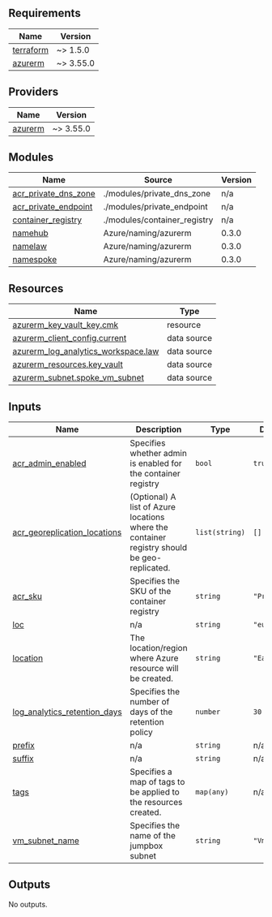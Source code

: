 <!-- BEGIN_TF_DOCS -->
## Requirements

| Name | Version |
|------|---------|
| <a name="requirement_terraform"></a> [terraform](#requirement\_terraform) | ~> 1.5.0 |
| <a name="requirement_azurerm"></a> [azurerm](#requirement\_azurerm) | ~> 3.55.0 |

## Providers

| Name | Version |
|------|---------|
| <a name="provider_azurerm"></a> [azurerm](#provider\_azurerm) | ~> 3.55.0 |

## Modules

| Name | Source | Version |
|------|--------|---------|
| <a name="module_acr_private_dns_zone"></a> [acr\_private\_dns\_zone](#module\_acr\_private\_dns\_zone) | ./modules/private_dns_zone | n/a |
| <a name="module_acr_private_endpoint"></a> [acr\_private\_endpoint](#module\_acr\_private\_endpoint) | ./modules/private_endpoint | n/a |
| <a name="module_container_registry"></a> [container\_registry](#module\_container\_registry) | ./modules/container_registry | n/a |
| <a name="module_namehub"></a> [namehub](#module\_namehub) | Azure/naming/azurerm | 0.3.0 |
| <a name="module_namelaw"></a> [namelaw](#module\_namelaw) | Azure/naming/azurerm | 0.3.0 |
| <a name="module_namespoke"></a> [namespoke](#module\_namespoke) | Azure/naming/azurerm | 0.3.0 |

## Resources

| Name | Type |
|------|------|
| [azurerm_key_vault_key.cmk](https://registry.terraform.io/providers/hashicorp/azurerm/latest/docs/resources/key_vault_key) | resource |
| [azurerm_client_config.current](https://registry.terraform.io/providers/hashicorp/azurerm/latest/docs/data-sources/client_config) | data source |
| [azurerm_log_analytics_workspace.law](https://registry.terraform.io/providers/hashicorp/azurerm/latest/docs/data-sources/log_analytics_workspace) | data source |
| [azurerm_resources.key_vault](https://registry.terraform.io/providers/hashicorp/azurerm/latest/docs/data-sources/resources) | data source |
| [azurerm_subnet.spoke_vm_subnet](https://registry.terraform.io/providers/hashicorp/azurerm/latest/docs/data-sources/subnet) | data source |

## Inputs

| Name | Description | Type | Default | Required |
|------|-------------|------|---------|:--------:|
| <a name="input_acr_admin_enabled"></a> [acr\_admin\_enabled](#input\_acr\_admin\_enabled) | Specifies whether admin is enabled for the container registry | `bool` | `true` | no |
| <a name="input_acr_georeplication_locations"></a> [acr\_georeplication\_locations](#input\_acr\_georeplication\_locations) | (Optional) A list of Azure locations where the container registry should be geo-replicated. | `list(string)` | `[]` | no |
| <a name="input_acr_sku"></a> [acr\_sku](#input\_acr\_sku) | Specifies the SKU of the container registry | `string` | `"Premium"` | no |
| <a name="input_loc"></a> [loc](#input\_loc) | n/a | `string` | `"eus"` | no |
| <a name="input_location"></a> [location](#input\_location) | The location/region where Azure resource will be created. | `string` | `"EastUS"` | no |
| <a name="input_log_analytics_retention_days"></a> [log\_analytics\_retention\_days](#input\_log\_analytics\_retention\_days) | Specifies the number of days of the retention policy | `number` | `30` | no |
| <a name="input_prefix"></a> [prefix](#input\_prefix) | n/a | `string` | n/a | yes |
| <a name="input_suffix"></a> [suffix](#input\_suffix) | n/a | `string` | n/a | yes |
| <a name="input_tags"></a> [tags](#input\_tags) | Specifies a map of tags to be applied to the resources created. | `map(any)` | n/a | yes |
| <a name="input_vm_subnet_name"></a> [vm\_subnet\_name](#input\_vm\_subnet\_name) | Specifies the name of the jumpbox subnet | `string` | `"VmSubnet"` | no |

## Outputs

No outputs.
<!-- END_TF_DOCS -->